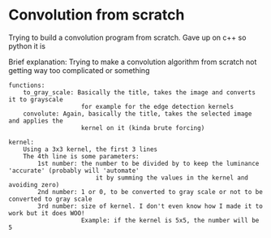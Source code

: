 # Convolution from scratch
 Trying to build a convolution program from scratch. Gave up on c++ so python it is

Brief explanation:
    Trying to make a convolution algorithm from scratch
    not getting way too complicated or something

    functions:
        to_gray_scale: Basically the title, takes the image and converts it to grayscale
                        for example for the edge detection kernels
        convolute: Again, basically the title, takes the selected image and applies the
                        kernel on it (kinda brute forcing)
    
    kernel: 
        Using a 3x3 kernel, the first 3 lines
        The 4th line is some parameters:
            1st number: the number to be divided by to keep the luminance 'accurate' (probably will 'automate'
                            it by summing the values in the kernel and avoiding zero)
            2nd number: 1 or 0, to be converted to gray scale or not to be converted to gray scale
            3rd number: size of kernel. I don't even know how I made it to work but it does WOO!
                        Example: if the kernel is 5x5, the number will be 5